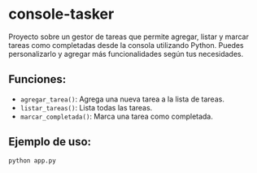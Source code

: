 # console-tasker

Proyecto sobre un gestor de tareas que permite agregar, listar y marcar tareas
como completadas desde la consola utilizando Python. Puedes personalizarlo y
agregar más funcionalidades según tus necesidades.

## Funciones:

- `agregar_tarea()`: Agrega una nueva tarea a la lista de
  tareas.
- `listar_tareas()`: Lista todas las tareas.
- `marcar_completada()`: Marca una tarea como completada.

## Ejemplo de uso:
```commandline
python app.py
```

